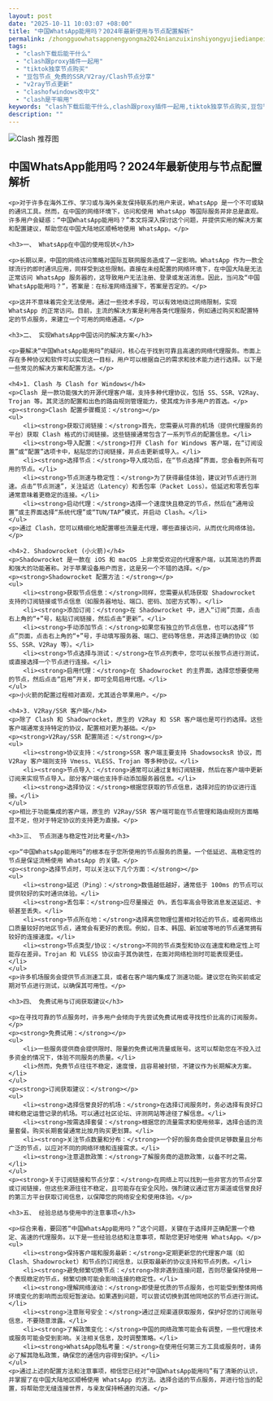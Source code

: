 ```yaml
---
layout: post
date: "2025-10-11 10:03:07 +08:00"
title: "中国WhatsApp能用吗？2024年最新使用与节点配置解析"
permalink: /zhongguowhatsappnengyongma2024nianzuixinshiyongyujiedianpeizhijiexi/
tags:
  - "clash下载后能干什么"
  - "clash跟proxy插件一起用"
  - "tiktok独享节点购买"
  - "豆包节点_免费的SSR/V2ray/Clash节点分享"
  - "v2ray节点更新"
  - "clashofwindows改中文"
  - "clash是干嘛用"
keywords: "clash下载后能干什么,clash跟proxy插件一起用,tiktok独享节点购买,豆包节点_免费的SSR/V2ray/Clash节点分享,v2ray节点更新,clashofwindows改中文,clash是干嘛用"
description: ""
---
```


![Clash 推荐图](https://clashjd.github.io/assets/img/免费clash节点.png)

## 中国WhatsApp能用吗？2024年最新使用与节点配置解析


    <p>对于许多在海外工作、学习或与海外亲友保持联系的用户来说，WhatsApp 是一个不可或缺的通讯工具。然而，在中国的网络环境下，访问和使用 WhatsApp 等国际服务并非总是直观。许多用户会疑惑：“中国WhatsApp能用吗？”本文将深入探讨这个问题，并提供实用的解决方案和配置建议，帮助您在中国大陆地区顺畅地使用 WhatsApp。</p>

    <h3>一、 WhatsApp在中国的使用现状</h3>

    <p>长期以来，中国的网络访问策略对国际互联网服务造成了一定影响。WhatsApp 作为一款全球流行的即时通讯应用，同样受到这些限制。直接在未经配置的网络环境下，在中国大陆是无法正常访问 WhatsApp 服务器的，这导致用户无法注册、登录或发送消息。因此，当问及“中国WhatsApp能用吗？”，答案是：在标准网络连接下，答案是否定的。</p>

    <p>这并不意味着完全无法使用。通过一些技术手段，可以有效地绕过网络限制，实现 WhatsApp 的正常访问。目前，主流的解决方案是利用各类代理服务，例如通过购买和配置特定的节点服务，来建立一个可用的网络通道。</p>

    <h3>二、 实现WhatsApp中国访问的解决方案</h3>

    <p>要解决“中国WhatsApp能用吗”的疑问，核心在于找到可靠且高速的网络代理服务。市面上存在多种协议和软件可以实现这一目标，用户可以根据自己的需求和技术能力进行选择。以下是一些常见的解决方案和配置方法。</p>

    <h4>1. Clash 与 Clash for Windows</h4>
    <p>Clash 是一款功能强大的开源代理客户端，支持多种代理协议，包括 SS、SSR、V2Ray、Trojan 等。其灵活的配置和出色的路由规则管理能力，使其成为许多用户的首选。</p>
    <p><strong>Clash 配置步骤概览：</strong></p>
    <ul>
        <li><strong>获取订阅链接：</strong>首先，您需要从可靠的机场（提供代理服务的平台）获取 Clash 格式的订阅链接。这些链接通常包含了一系列节点的配置信息。</li>
        <li><strong>导入配置：</strong>打开 Clash for Windows 客户端，在“订阅设置”或“配置”选项卡中，粘贴您的订阅链接，并点击更新或导入。</li>
        <li><strong>选择节点：</strong>导入成功后，在“节点选择”界面，您会看到所有可用的节点。</li>
        <li><strong>节点测速与稳定性：</strong>为了获得最佳体验，建议对节点进行测速。点击“节点测速”，关注延迟（Latency）和丢包率（Packet Loss）。低延迟和零丢包率通常意味着更稳定的连接。</li>
        <li><strong>启动代理：</strong>选择一个速度快且稳定的节点，然后在“通用设置”或主界面选择“系统代理”或“TUN/TAP”模式，并启动 Clash。</li>
    </ul>
    <p>通过 Clash，您可以精细化地配置哪些流量走代理，哪些直接访问，从而优化网络体验。</p>

    <h4>2. Shadowrocket (小火箭)</h4>
    <p>Shadowrocket 是一款在 iOS 和 macOS 上非常受欢迎的代理客户端，以其简洁的界面和强大的功能著称。对于苹果设备用户而言，这是另一个不错的选择。</p>
    <p><strong>Shadowrocket 配置方法：</strong></p>
    <ul>
        <li><strong>获取节点信息：</strong>同样，您需要从机场获取 Shadowrocket 支持的订阅链接或节点信息（如服务器地址、端口、密码、加密方式等）。</li>
        <li><strong>添加订阅：</strong>在 Shadowrocket 中，进入“订阅”页面，点击右上角的“+”号，粘贴订阅链接，然后点击“更新”。</li>
        <li><strong>手动添加节点：</strong>如果您有独立的节点信息，也可以选择“节点”页面，点击右上角的“+”号，手动填写服务器、端口、密码等信息，并选择正确的协议（如 SS、SSR、V2Ray 等）。</li>
        <li><strong>节点选择与测试：</strong>在节点列表中，您可以长按节点进行测试，或直接选择一个节点进行连接。</li>
        <li><strong>启用代理：</strong>在 Shadowrocket 的主界面，选择您想要使用的节点，然后点击“启用”开关，即可全局启用代理。</li>
    </ul>
    <p>小火箭的配置过程相对直观，尤其适合苹果用户。</p>

    <h4>3. V2Ray/SSR 客户端</h4>
    <p>除了 Clash 和 Shadowrocket，原生的 V2Ray 和 SSR 客户端也是可行的选择。这些客户端通常支持特定的协议，配置相对更为基础。</p>
    <p><strong>V2Ray/SSR 配置简述：</strong></p>
    <ul>
        <li><strong>协议支持：</strong>SSR 客户端主要支持 ShadowsocksR 协议，而 V2Ray 客户端则支持 Vmess、VLESS、Trojan 等多种协议。</li>
        <li><strong>节点导入：</strong>通常可以通过复制订阅链接，然后在客户端中更新订阅来实现节点导入。部分客户端也支持手动添加服务器信息。</li>
        <li><strong>选择协议：</strong>根据您获取的节点信息，选择对应的协议进行连接。</li>
    </ul>
    <p>相比于功能集成的客户端，原生的 V2Ray/SSR 客户端可能在节点管理和路由规则方面略显不足，但对于特定协议的支持更为直接。</p>

    <h3>三、 节点测速与稳定性对比考量</h3>

    <p>“中国WhatsApp能用吗”的根本在于您所使用的节点服务的质量。一个低延迟、高稳定性的节点是保证流畅使用 WhatsApp 的关键。</p>
    <p><strong>选择节点时，可以关注以下几个方面：</strong></p>
    <ul>
        <li><strong>延迟（Ping）：</strong>数值越低越好，通常低于 100ms 的节点可以提供较好的实时通讯体验。</li>
        <li><strong>丢包率：</strong>应尽量接近 0%，丢包率高会导致消息发送延迟、卡顿甚至丢失。</li>
        <li><strong>节点所在地：</strong>选择离您物理位置相对较近的节点，或者网络出口质量较好的地区节点，通常会有更好的表现。例如，日本、韩国、新加坡等地的节点通常拥有较好的连接速度。</li>
        <li><strong>节点类型/协议：</strong>不同的节点类型和协议在速度和稳定性上可能存在差异。Trojan 和 VLESS 协议由于其伪装性，在面对网络检测时可能表现更佳。</li>
    </ul>
    <p>许多机场服务会提供节点测速工具，或者在客户端内集成了测速功能。建议您在购买前或定期对节点进行测试，以确保其可用性。</p>

    <h3>四、 免费试用与订阅获取建议</h3>

    <p>在寻找可靠的节点服务时，许多用户会倾向于先尝试免费试用或寻找性价比高的订阅服务。</p>
    <p><strong>免费试用：</strong></p>
    <ul>
        <li>一些服务提供商会提供限时、限量的免费试用流量或账号。这可以帮助您在不投入过多资金的情况下，体验不同服务的质量。</li>
        <li>然而，免费节点往往不稳定，速度慢，且容易被封锁，不建议作为长期解决方案。</li>
    </ul>
    <p><strong>订阅获取建议：</strong></p>
    <ul>
        <li><strong>选择信誉良好的机场：</strong>在选择订阅服务时，务必选择有良好口碑和稳定运营记录的机场。可以通过社区论坛、评测网站等途径了解信息。</li>
        <li><strong>按需选择套餐：</strong>根据您的流量需求和使用频率，选择合适的流量套餐。购买长期套餐通常比按月购买更划算。</li>
        <li><strong>关注节点数量和分布：</strong>一个好的服务商会提供足够数量且分布广泛的节点，以应对不同的网络环境和连接需求。</li>
        <li><strong>注意退款政策：</strong>了解服务商的退款政策，以备不时之需。</li>
    </ul>
    <p><strong>关于订阅链接和节点分享：</strong>在网络上可以找到一些非官方的节点分享或订阅链接，但这些来源往往不稳定，且可能存在安全风险。强烈建议通过官方渠道或信誉良好的第三方平台获取订阅信息，以保障您的网络安全和使用体验。</p>

    <h3>五、 经验总结与使用中的注意事项</h3>

    <p>综合来看，要回答“中国WhatsApp能用吗？”这个问题，关键在于选择并正确配置一个稳定、高速的代理服务。以下是一些经验总结和注意事项，帮助您更好地使用 WhatsApp。</p>
    <ul>
        <li><strong>保持客户端和服务最新：</strong>定期更新您的代理客户端（如 Clash、Shadowrocket）和节点的订阅信息，以获取最新的协议支持和节点列表。</li>
        <li><strong>避免频繁切换节点：</strong>除非遇到连接问题，否则尽量保持使用一个表现稳定的节点，频繁切换可能会影响连接的稳定性。</li>
        <li><strong>理解网络波动：</strong>即使是优质的节点服务，也可能受到整体网络环境变化的影响而出现短暂波动。如果遇到问题，可以尝试切换到其他同地区的节点进行测试。</li>
        <li><strong>注意账号安全：</strong>通过正规渠道获取服务，保护好您的订阅账号信息，不要随意泄露。</li>
        <li><strong>了解政策变化：</strong>中国的网络政策可能会有调整，一些代理技术或服务可能会受到影响。关注相关信息，及时调整策略。</li>
        <li><strong>WhatsApp隐私考量：</strong>在使用任何第三方工具或服务时，请务必了解其隐私政策，确保您的通信内容得到保护。</li>
    </ul>
    <p>通过上述的配置方法和注意事项，相信您已经对“中国WhatsApp能用吗”有了清晰的认识，并掌握了在中国大陆地区顺畅使用 WhatsApp 的方法。选择合适的节点服务，并进行恰当的配置，将帮助您无缝连接世界，与亲友保持畅通的沟通。</p>